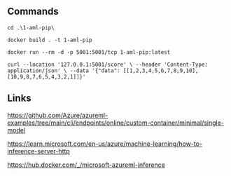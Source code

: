 ## Commands

`cd .\1-aml-pip\`

`docker build . -t 1-aml-pip`

`docker run --rm -d -p 5001:5001/tcp 1-aml-pip:latest`

`
curl --location '127.0.0.1:5001/score' \
--header 'Content-Type: application/json' \
--data '{"data": [[1,2,3,4,5,6,7,8,9,10], [10,9,8,7,6,5,4,3,2,1]]}'
`

## Links
https://github.com/Azure/azureml-examples/tree/main/cli/endpoints/online/custom-container/minimal/single-model

https://learn.microsoft.com/en-us/azure/machine-learning/how-to-inference-server-http

https://hub.docker.com/_/microsoft-azureml-inference